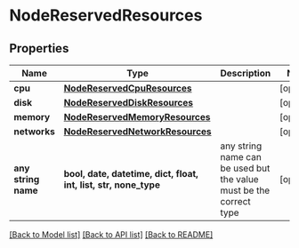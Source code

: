 # NodeReservedResources


## Properties
Name | Type | Description | Notes
------------ | ------------- | ------------- | -------------
**cpu** | [**NodeReservedCpuResources**](NodeReservedCpuResources.md) |  | [optional] 
**disk** | [**NodeReservedDiskResources**](NodeReservedDiskResources.md) |  | [optional] 
**memory** | [**NodeReservedMemoryResources**](NodeReservedMemoryResources.md) |  | [optional] 
**networks** | [**NodeReservedNetworkResources**](NodeReservedNetworkResources.md) |  | [optional] 
**any string name** | **bool, date, datetime, dict, float, int, list, str, none_type** | any string name can be used but the value must be the correct type | [optional]

[[Back to Model list]](../README.md#documentation-for-models) [[Back to API list]](../README.md#documentation-for-api-endpoints) [[Back to README]](../README.md)


